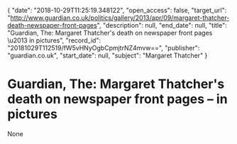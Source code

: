 {
  "date": "2018-10-29T11:25:19.348122", 
  "open_access": false, 
  "target_url": "http://www.guardian.co.uk/politics/gallery/2013/apr/09/margaret-thatcher-death-newspaper-front-pages", 
  "description": null, 
  "end_date": null, 
  "title": "Guardian, The: Margaret Thatcher's death on newspaper front pages \u2013 in pictures", 
  "record_id": "20181029T112519/fW5vHNyOgbCpmjtrNZ4mvw==", 
  "publisher": "guardian.co.uk", 
  "start_date": null, 
  "subject": "Margaret Thatcher"
}

# Guardian, The: Margaret Thatcher's death on newspaper front pages – in pictures

None